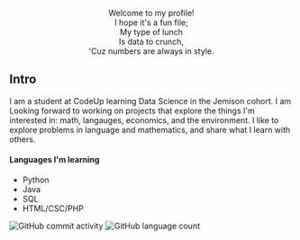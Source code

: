 <p align="center">
Welcome to my profile!</br>
I hope it's a fun file;</br>
    My type of lunch</br>
    Is data to crunch,</br>
'Cuz numbers are always in style.</br>
</p>

## Intro
I am a student at CodeUp learning Data Science in the Jemison cohort.  I am Looking forward to working on projects that explore the things I'm interested in: math, langauges, economics, and the environment.  I like to explore problems in language and mathematics, and share what I learn with others.

#### Languages I'm learning
- Python
- Java
- SQL
- HTML/CSC/PHP

<p>
  <img alt="GitHub commit activity" src="https://img.shields.io/github/commit-activity/y/stephenfitzsimon/stephenfitzsimon?style=plastic"> 
  <img alt="GitHub language count" src="https://img.shields.io/github/languages/count/stephenfitzsimon/stephenfitzsimon">
</p>

<!---
stephenfitzsimon/stephenfitzsimon is a ✨ special ✨ repository because its `README.md` (this file) appears on your GitHub profile.
You can click the Preview link to take a look at your changes.
--->
